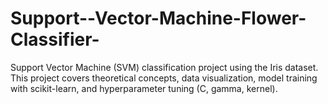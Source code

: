 # Support--Vector-Machine-Flower-Classifier-
 Support Vector Machine (SVM) classification project using the Iris dataset. This project covers theoretical concepts, data visualization, model training with scikit-learn, and hyperparameter tuning (C, gamma, kernel).
